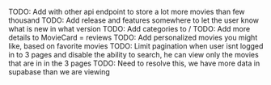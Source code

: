 TODO: Add with other api endpoint to store a lot more movies than few thousand
TODO: Add release and features somewhere to let the user know what is new in what version
TODO: Add categories to /
TODO: Add more details to MovieCard = reviews
TODO: Add personalized movies you might like, based on favorite movies
TODO: Limit pagination when user isnt logged in to 3 pages and disable the ability to search, he can view only the movies that are in in the 3 pages
TODO: Need to resolve this, we have more data in supabase than we are viewing